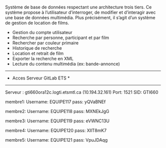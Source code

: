 Système de base de données respectant une architecture trois tiers. Ce système propose à l’utilisateur d’interroger, de modifier et d’interagir avec une base de données multimédia. Plus précisément, il s’agit d’un système de gestion de location de films.

- Gestion du compte utilisateur
- Recherche par personne, participant et par film
- Rechercher par couleur primaire
- Historique de recherche
- Location et retrait de film
- Exporter la recherche en XML
- Lecture du contenu multimédia (ex: bande-annonce)


*********************************
*	Acces Serveur GitLab ETS	    *
*********************************

Serveur : gti660ora12c.logti.etsmtl.ca (10.194.32.161)
Port: 1521
SID:  GTI660

membre1:
Username: EQUIPE117
pass: yQVaBNEf

membre2:
Username: EQUIPE118
pass: MXNEkJgG

membre3:
Username: EQUIPE119
pass: eVWNC13U

membre4:
Username: EQUIPE120
pass: XllT8mK7

membre5:
Username: EQUIPE121
pass: VpuJDAqg
